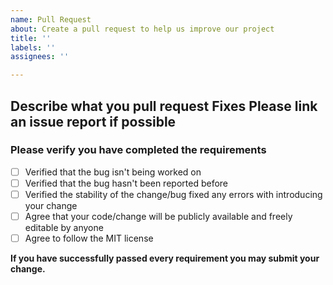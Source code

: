 ```yaml
---
name: Pull Request
about: Create a pull request to help us improve our project
title: ''
labels: ''
assignees: ''

---
```


**Describe what you pull request Fixes**
Please link an issue report if possible
-
### Please verify you have completed the requirements
- [ ] Verified that the bug isn't being worked on
- [ ] Verified that the bug hasn't been reported before
- [ ] Verified the stability of the change/bug fixed any errors with introducing your change
- [ ] Agree that your code/change will be publicly available and freely editable by anyone
- [ ] Agree to follow the MIT license 

**If you have successfully passed every requirement you may submit your change.**
